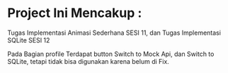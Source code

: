 # Project Ini Mencakup : 
Tugas Implementasi Animasi Sederhana SESI 11, dan
Tugas Implementasi SQLite SESI 12

Pada Bagian profile Terdapat button Switch to Mock Api, dan Switch to SQLite, tetapi tidak bisa digunakan karena belum di Fix.
